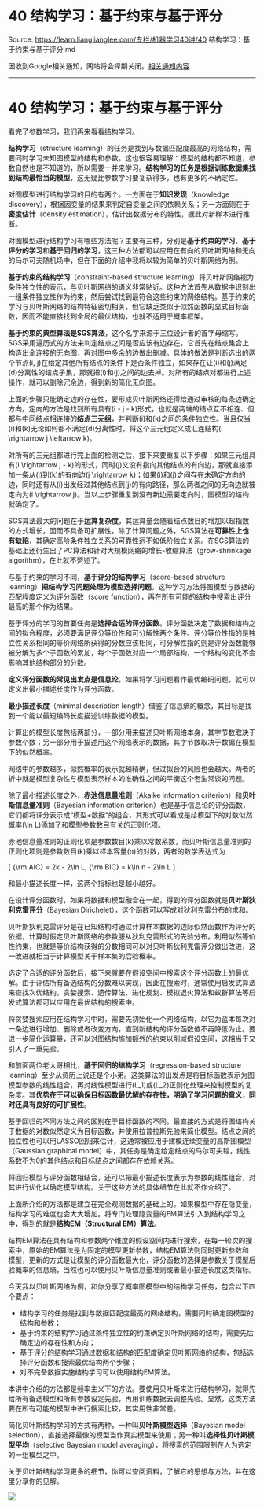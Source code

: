 # 40 结构学习：基于约束与基于评分 

Source: https://learn.lianglianglee.com/专栏/机器学习40讲/40 结构学习：基于约束与基于评分.md

因收到Google相关通知，网站将会择期关闭。[相关通知内容](https://lumendatabase.org/notices/44265620)

---

# 40 结构学习：基于约束与基于评分

看完了参数学习，我们再来看看结构学习。

**结构学习**（structure learning）的任务是找到与数据匹配度最高的网络结构，需要同时学习未知图模型的结构和参数。这也很容易理解：模型的结构都不知道，参数自然也是不知道的，所以需要一并来学习。**结构学习的任务是根据训练数据集找到结构最恰当的模型**，这无疑比参数学习要复杂得多，也有更多的不确定性。

对图模型进行结构学习的目的有两个。一方面在于**知识发现**（knowledge discovery），根据因变量的结果来判定自变量之间的依赖关系；另一方面则在于**密度估计**（density estimation），估计出数据分布的特性，据此对新样本进行推断。

对图模型进行结构学习有哪些方法呢？主要有三种，分别是**基于约束的学习**、**基于评分的学习**和**基于回归的学习**，这三种方法都可以应用在有向的贝叶斯网络和无向的马尔可夫随机场中，但在下面的介绍中我将以较为简单的贝叶斯网络为例。

**基于约束的结构学习**（constraint-based structure learning）将贝叶斯网络视为条件独立性的表示，与贝叶斯网络的语义非常贴近。这种方法首先从数据中识别出一组条件独立性作为约束，然后尝试找到最符合这些约束的网络结构。基于约束的学习与贝叶斯网络的结构特征密切相关，但它缺乏类似于似然函数的显式目标函数，因而不能直接找到全局的最优结构，也就不适用于概率框架。

**基于约束的典型算法是SGS算法**，这个名字来源于三位设计者的首字母缩写。SGS采用遍历式的方法来判定结点之间是否应该有边存在，它首先在结点集合上构造出全连接的无向图，再对图中多余的边做出删减。具体的做法是判断选出的两个节点\(i, j\)在给定其他所有结点的条件下是否条件独立，如果存在让\(i\)和\(j\)满足\(d\)分离性的结点子集，那就把\(i\)和\(j\)之间的边去掉。对所有的结点对都进行上述操作，就可以删除冗余边，得到新的简化无向图。

上面的步骤只能确定边的存在性，要形成贝叶斯网络还得给通过审核的每条边确定方向。定向的方法是找到所有具有\(i - j - k\)形式，也就是两端的结点互不相连、但都与中间结点相连接的**结点三元组**，并判断\(i\)和\(k\)之间的条件独立性。当且仅当\(i\)和\(k\)无论如何都不满足\(d\)分离性时，将这个三元组定义成汇连结构\(i \\rightarrow j \\leftarrow k\)。

对所有的三元组都进行完上面的检测之后，接下来要重复以下步骤：如果三元组具有\(i \\rightarrow j - k\)的形式，同时\(j\)又没有指向其他结点的有向边，那就直接添加一条从\(j\)到\(k\)的有向边\(j \\rightarrow k\)；如果\(i\)和\(j\)之间存在未确定方向的边，同时还有从\(i\)出发经过其他结点到\(j\)的有向路径，那么两者之间的无向边就被定向为\(i \\rightarrow j\)。当以上步骤重复到没有新边需要定向时，图模型的结构就确定了。

SGS算法最大的问题在于**运算复杂度**，其运算量会随着结点数目的增加以超指数的方式增长，因而不具备可扩展性。除了计算问题之外，SGS算法在**可靠性上也有缺陷**，其确定高阶条件独立关系的可靠性远不如低阶独立关系。在SGS算法的基础上还衍生出了PC算法和针对大规模网络的增长-收缩算法（grow-shrinkage algorithm），在此就不赘述了。

与基于约束的学习不同，**基于评分的结构学习**（score-based structure learning）**把结构学习问题处理为模型选择问题**。这种学习方法将图模型与数据的匹配程度定义为评分函数（score function），再在所有可能的结构中搜索出评分最高的那个作为结果。

基于评分的学习的首要任务是**选择合适的评分函数**。评分函数决定了数据和结构之间的拟合程度，必须要满足评分等价性和可分解性两个条件。评分等价性指的是独立性关系相同的等价网络所获得的分数应该相同，可分解性指的则是评分函数能够被分解为多个子函数的累加，每个子函数对应一个局部结构，一个结构的变化不会影响其他结构部分的分数。

**定义评分函数的常见出发点是信息论**，如果将学习问题看作最优编码问题，就可以定义出最小描述长度作为评分函数。

**最小描述长度**（minimal description length）借鉴了信息熵的概念，其目标是找到一个能以最短编码长度描述训练数据的模型。

计算出的模型长度包括两部分，一部分用来描述贝叶斯网络本身，其字节数取决于参数个数；另一部分用于描述用这个网络表示的数据，其字节数取决于数据在模型下的似然概率。

网络中的参数越多，似然概率的表示就越精确，但过拟合的风险也会越大。两者的折中就是模型复杂性与模型表示样本的准确性之间的平衡这个老生常谈的问题。

除了最小描述长度之外，**赤池信息量准则**（Akaike information criterion）和**贝叶斯信息量准则**（Bayesian information criterion）也是基于信息论的评分函数，它们都将评分表示成“模型+数据”的组合，其形式可以看成是给模型下的对数似然概率\(\\ln L\)添加了和模型参数数目有关的正则化项。

赤池信息量准则的正则化项是参数数目\(k\)乘以常数系数，而贝叶斯信息量准则的正则化项则是参数数目\(k\)乘以样本容量\(n\)的对数，两者的数学表达式为

\[ {\\rm AIC} = 2k - 2\\ln L, {\\rm BIC} = k\\ln n - 2\\ln L \]

和最小描述长度一样，这两个指标也是越小越好。

在设计评分函数时，如果将数据和模型融合在一起，得到的评分函数就是**贝叶斯狄利克雷评分**（Bayesian Dirichelet），这个函数可以写成对狄利克雷分布的求和。

贝叶斯狄利克雷评分是在已知结构时通过计算样本数据的边际似然函数作为评分的依据，计算时假定贝叶斯网络的参数服从狄利克雷形式的先验分布。利用似然等价性约束，也就是等价结构获得的分数相同可以对贝叶斯狄利克雷评分做出改进，这一改进就相当于计算模型关于样本集的后验概率。

选定了合适的评分函数后，接下来就要在假设空间中搜索这个评分函数上的最优解。由于评估所有备选结构的分数难以实现，因此在搜索时，通常使用启发式算法来查找次优结构。贪婪搜索、遗传算法、进化规划、模拟退火算法和蚁群算法等启发式算法都可以应用在最优结构的搜索中。

将贪婪搜索应用在结构学习中时，需要先初始化一个网络结构，以它为蓝本每次对一条边进行增加、删除或者改变方向，直到新结构的评分函数值不再降低为止。要进一步简化运算量，还可以对图结构施加额外的约束以削减假设空间，这相当于又引入了一重先验。

和前面两位老大哥相比，**基于回归的结构学习**（regression-based structure learning）至少从资历上说还是个小弟。这类算法的出发点是将目标函数表示为图模型参数的线性组合，再对线性模型进行\(L\_1\)或\(L\_2\)正则化处理来控制模型的复杂度。其**优势在于可以确保目标函数最优解的存在性，明确了学习问题的意义，同时还具有良好的可扩展性**。

基于回归的不同方法之间的区别在于目标函数的不同。最直接的方式是将图结构关于数据的对数似然定义为目标函数，并使用拉普拉斯先验来简化模型。结点之间的独立性也可以用LASSO回归来估计，这通常被应用于建模连续变量的高斯图模型（Gaussian graphical model）中，其任务是确定给定结点的马尔可夫毯，线性系数不为0的其他结点和目标结点之间都存在依赖关系。

将回归模型与评分函数相结合，还可以把最小描述长度表示为参数的线性组合，对其进行优化以确定模型结构。关于这些方法的具体细节在此就不作介绍了。

上面所介绍的方法都是建立在完全观测数据的基础上的。如果模型中存在隐变量，结构学习的难度也会大大增加。将专门处理隐变量的EM算法引入到结构学习之中，得到的就是**结构EM（Structural EM）算法**。

结构EM算法在具有结构和参数两个维度的假设空间内进行搜索，在每一轮次的搜索中，原始的EM算法是为固定的模型更新参数，结构EM算法则同时更新参数和模型，更新的方式是让模型的评分函数最大化，评分函数的选择是参数关于模型后验概率的信息熵，当然也可以使用贝叶斯信息量准则或者最小描述长度这类指标。

今天我以贝叶斯网络为例，和你分享了概率图模型中的结构学习任务，包含以下四个要点：

* 结构学习的任务是找到与数据匹配度最高的网络结构，需要同时确定图模型的结构和参数；
* 基于约束的结构学习通过条件独立性的约束确定贝叶斯网络的结构，需要先后确定边的存在性和方向；
* 基于评分的结构学习通过数据和结构的匹配度确定贝叶斯网络的结构，包括选择评分函数和搜索最优结构两个步骤；
* 对不完备数据实施结构学习可以使用结构EM算法。

本讲中介绍的方法都是频率主义下的方法。要使用贝叶斯来进行结构学习，就得先给所有备选模型和所有参数设定先验，再用训练数据去调整先验。显然，这类方法要在所有可能的模型中进行搜索比较，其实用性非常差。

简化贝叶斯结构学习的方式有两种，一种叫**贝叶斯模型选择**（Bayesian model selection），直接选择最像的模型当作真实模型来使用；另一种叫**选择性贝叶斯模型平均**（selective Bayesian model averaging），将搜索的范围限制在人为选定的一组模型之中。

关于贝叶斯结构学习更多的细节，你可以查阅资料，了解它的思想与方法，并在这里分享你的见解。

![](assets/38b916fe9148ecf31dbdc2e877d8507e.jpg)